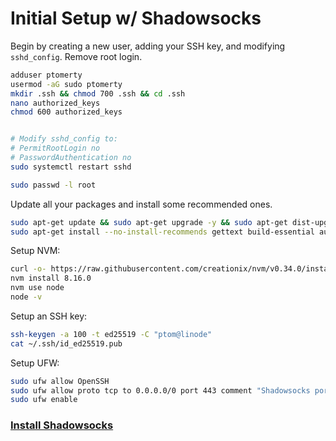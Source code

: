 # Initial Setup w/ Shadowsocks

Begin by creating a new user, adding your SSH key, and modifying `sshd_config`. Remove root login.

```bash
adduser ptomerty
usermod -aG sudo ptomerty
mkdir .ssh && chmod 700 .ssh && cd .ssh
nano authorized_keys
chmod 600 authorized_keys


# Modify sshd_config to:
# PermitRootLogin no
# PasswordAuthentication no
sudo systemctl restart sshd 

sudo passwd -l root
```

Update all your packages and install some recommended ones.
```bash
sudo apt-get update && sudo apt-get upgrade -y && sudo apt-get dist-upgrade -y && sudo apt-get autoremove -y && sudo apt-get clean
sudo apt-get install --no-install-recommends gettext build-essential autoconf libtool libpcre3-dev libssl-dev asciidoc xmlto libev-dev libc-ares-dev automake libmbedtls-dev libsodium-dev curl cron screen git man-db wamerican
```

Setup NVM:

```bash
curl -o- https://raw.githubusercontent.com/creationix/nvm/v0.34.0/install.sh | bash
nvm install 8.16.0
nvm use node 
node -v
```

Setup an SSH key:
```bash
ssh-keygen -a 100 -t ed25519 -C "ptom@linode"
cat ~/.ssh/id_ed25519.pub
```

Setup UFW:
```bash
sudo ufw allow OpenSSH
sudo ufw allow proto tcp to 0.0.0.0/0 port 443 comment "Shadowsocks port"
sudo ufw enable
```

### [Install Shadowsocks](./Shadowsocks-Obfs.md)